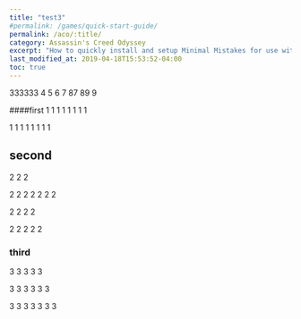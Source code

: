 ```yaml
---
title: "test3"
#permalink: /games/quick-start-guide/
permalink: /aco/:title/
category: Assassin's Creed Odyssey
excerpt: "How to quickly install and setup Minimal Mistakes for use with GitHub Pages."
last_modified_at: 2019-04-18T15:53:52-04:00
toc: true
---
```


333333
4
5
6
7
87
89
9

####first
1
1
1
1
1
1
1
1

1
1
1
1
1
1
1
1




## second
2
2
2

2
2
2
2
2
2
2

2
2
2
2

2
2
2
2
2



### third
3
3
3
3
3

3
3
3
3
3
3

3
3
3
3
3
3
3